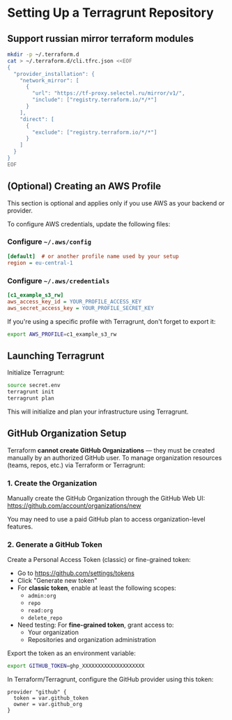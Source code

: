 # Setting Up a Terragrunt Repository

## Support russian mirror terraform modules
```bash
mkdir -p ~/.terraform.d
cat > ~/.terraform.d/cli.tfrc.json <<EOF
{
  "provider_installation": {
    "network_mirror": [
      {
        "url": "https://tf-proxy.selectel.ru/mirror/v1/",
        "include": ["registry.terraform.io/*/*"]
      }
    ],
    "direct": [
      {
        "exclude": ["registry.terraform.io/*/*"]
      }
    ]
  }
}
EOF
```

## (Optional) Creating an AWS Profile
This section is optional and applies only if you use AWS as your backend or provider.

To configure AWS credentials, update the following files:

### Configure `~/.aws/config`
```ini
[default]  # or another profile name used by your setup
region = eu-central-1
```

### Configure `~/.aws/credentials`
```ini
[c1_example_s3_rw]
aws_access_key_id = YOUR_PROFILE_ACCESS_KEY
aws_secret_access_key = YOUR_PROFILE_SECRET_KEY
```

If you're using a specific profile with Terragrunt, don't forget to export it:

```bash
export AWS_PROFILE=c1_example_s3_rw
```

## Launching Terragrunt
Initialize Terragrunt:

```bash
source secret.env
terragrunt init
terragrunt plan
```

This will initialize and plan your infrastructure using Terragrunt.


## GitHub Organization Setup

Terraform **cannot create GitHub Organizations** — they must be created manually by an authorized GitHub user. To manage organization resources (teams, repos, etc.) via Terraform or Terragrunt:

### 1. Create the Organization

Manually create the GitHub Organization through the GitHub Web UI:  
https://github.com/account/organizations/new

You may need to use a paid GitHub plan to access organization-level features.

### 2. Generate a GitHub Token

Create a Personal Access Token (classic) or fine-grained token:

- Go to https://github.com/settings/tokens
- Click "Generate new token"
- For **classic token**, enable at least the following scopes:
  - `admin:org`
  - `repo`
  - `read:org`
  - `delete_repo`
- Need testing: For **fine-grained token**, grant access to:  
  - Your organization
  - Repositories and organization administration

Export the token as an environment variable:

```bash
export GITHUB_TOKEN=ghp_XXXXXXXXXXXXXXXXXXXX
```

In Terraform/Terragrunt, configure the GitHub provider using this token:

```hcl
provider "github" {
  token = var.github_token
  owner = var.github_org
}
```

